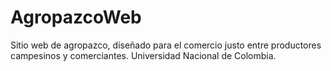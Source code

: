 # AgropazcoWeb
Sitio web de agropazco, diseñado para el comercio justo entre productores campesinos y comerciantes.
Universidad Nacional de Colombia. 

